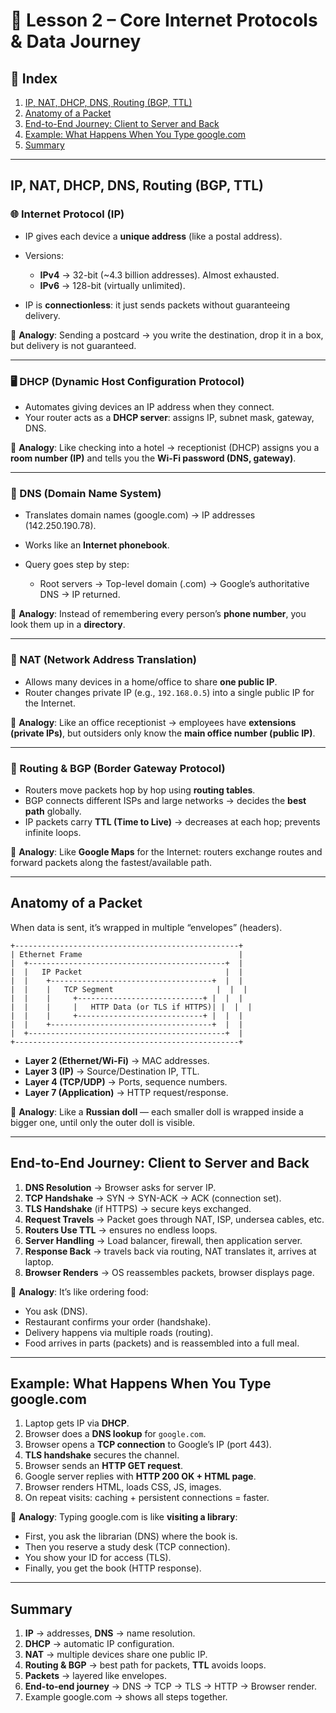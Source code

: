 
# 📘 Lesson 2 – Core Internet Protocols & Data Journey

## 📑 Index

1. [IP, NAT, DHCP, DNS, Routing (BGP, TTL)](#ip-nat-dhcp-dns-routing-bgp-ttl)
2. [Anatomy of a Packet](#anatomy-of-a-packet)
3. [End-to-End Journey: Client to Server and Back](#end-to-end-journey-client-to-server-and-back)
4. [Example: What Happens When You Type google.com](#example-what-happens-when-you-type-googlecom)
5. [Summary](#summary)

---

## IP, NAT, DHCP, DNS, Routing (BGP, TTL)

### 🌐 Internet Protocol (IP)

* IP gives each device a **unique address** (like a postal address).
* Versions:

  * **IPv4** → 32-bit (\~4.3 billion addresses). Almost exhausted.
  * **IPv6** → 128-bit (virtually unlimited).
* IP is **connectionless**: it just sends packets without guaranteeing delivery.

📌 **Analogy**:
Sending a postcard → you write the destination, drop it in a box, but delivery is not guaranteed.

---

### 🖥 DHCP (Dynamic Host Configuration Protocol)

* Automates giving devices an IP address when they connect.
* Your router acts as a **DHCP server**: assigns IP, subnet mask, gateway, DNS.

📌 **Analogy**:
Like checking into a hotel → receptionist (DHCP) assigns you a **room number (IP)** and tells you the **Wi-Fi password (DNS, gateway)**.

---

### 📖 DNS (Domain Name System)

* Translates domain names (google.com) → IP addresses (142.250.190.78).
* Works like an **Internet phonebook**.
* Query goes step by step:

  * Root servers → Top-level domain (.com) → Google’s authoritative DNS → IP returned.

📌 **Analogy**:
Instead of remembering every person’s **phone number**, you look them up in a **directory**.

---

### 🔄 NAT (Network Address Translation)

* Allows many devices in a home/office to share **one public IP**.
* Router changes private IP (e.g., `192.168.0.5`) into a single public IP for the Internet.

📌 **Analogy**:
Like an office receptionist → employees have **extensions (private IPs)**, but outsiders only know the **main office number (public IP)**.

---

### 🚦 Routing & BGP (Border Gateway Protocol)

* Routers move packets hop by hop using **routing tables**.
* BGP connects different ISPs and large networks → decides the **best path** globally.
* IP packets carry **TTL (Time to Live)** → decreases at each hop; prevents infinite loops.

📌 **Analogy**:
Like **Google Maps** for the Internet: routers exchange routes and forward packets along the fastest/available path.

---

## Anatomy of a Packet

When data is sent, it’s wrapped in multiple “envelopes” (headers).

```
+--------------------------------------------------+
| Ethernet Frame                                   |
|  +--------------------------------------------+  |
|  |   IP Packet                                |  |
|  |    +------------------------------------+  |  |
|  |    |   TCP Segment                       |  |  |
|  |    |     +----------------------------+ |  |  |
|  |    |     |   HTTP Data (or TLS if HTTPS)| |  |  |
|  |    |     +----------------------------+ |  |  |
|  |    +------------------------------------+  |  |
|  +--------------------------------------------+  |
+--------------------------------------------------+
```

* **Layer 2 (Ethernet/Wi-Fi)** → MAC addresses.
* **Layer 3 (IP)** → Source/Destination IP, TTL.
* **Layer 4 (TCP/UDP)** → Ports, sequence numbers.
* **Layer 7 (Application)** → HTTP request/response.

📌 **Analogy**:
Like a **Russian doll** — each smaller doll is wrapped inside a bigger one, until only the outer doll is visible.

---

## End-to-End Journey: Client to Server and Back

1. **DNS Resolution** → Browser asks for server IP.
2. **TCP Handshake** → SYN → SYN-ACK → ACK (connection set).
3. **TLS Handshake** (if HTTPS) → secure keys exchanged.
4. **Request Travels** → Packet goes through NAT, ISP, undersea cables, etc.
5. **Routers Use TTL** → ensures no endless loops.
6. **Server Handling** → Load balancer, firewall, then application server.
7. **Response Back** → travels back via routing, NAT translates it, arrives at laptop.
8. **Browser Renders** → OS reassembles packets, browser displays page.

📌 **Analogy**:
It’s like ordering food:

* You ask (DNS).
* Restaurant confirms your order (handshake).
* Delivery happens via multiple roads (routing).
* Food arrives in parts (packets) and is reassembled into a full meal.

---

## Example: What Happens When You Type google.com

1. Laptop gets IP via **DHCP**.
2. Browser does a **DNS lookup** for `google.com`.
3. Browser opens a **TCP connection** to Google’s IP (port 443).
4. **TLS handshake** secures the channel.
5. Browser sends an **HTTP GET request**.
6. Google server replies with **HTTP 200 OK + HTML page**.
7. Browser renders HTML, loads CSS, JS, images.
8. On repeat visits: caching + persistent connections = faster.

📌 **Analogy**:
Typing google.com is like **visiting a library**:

* First, you ask the librarian (DNS) where the book is.
* Then you reserve a study desk (TCP connection).
* You show your ID for access (TLS).
* Finally, you get the book (HTTP response).

---

## Summary

1. **IP** → addresses, **DNS** → name resolution.
2. **DHCP** → automatic IP configuration.
3. **NAT** → multiple devices share one public IP.
4. **Routing & BGP** → best path for packets, **TTL** avoids loops.
5. **Packets** → layered like envelopes.
6. **End-to-end journey** → DNS → TCP → TLS → HTTP → Browser render.
7. Example google.com → shows all steps together.
